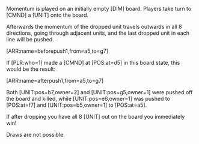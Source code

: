 Momentum is played on an initially empty [DIM] board. Players take turn to [CMND] a [UNIT] onto the board.

Afterwards the momentum of the dropped unit travels outwards in all 8 directions, going through adjacent units, and the last dropped unit in each line will be pushed.

[ARR:name=beforepush1,from=a5,to=g7]

If [PLR:who=1] made a [CMND] at [POS:at=d5] in this board state, this would be the result:

[ARR:name=afterpush1,from=a5,to=g7]

Both [UNIT:pos=b7,owner=2] and [UNIT:pos=g5,owner=1] were pushed off the board and killed, while [UNIT:pos=e6,owner=1] was pushed to [POS:at=f7] and [UNIT:pos=b5,owner=1] to [POS:at=a5].

If after dropping you have all 8 [UNIT] out on the board you immediately win!

Draws are not possible.
